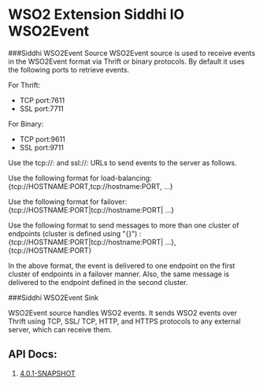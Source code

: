 # WSO2 Extension Siddhi IO WSO2Event

###Siddhi WSO2Event Source
WSO2Event source is used to receive events in the WSO2Event format via Thrift or binary protocols. By default it uses the following ports to retrieve events.

For Thrift:
 
 - TCP port:7611 
 - SSL port:7711

For Binary: 
 
 - TCP port:9611 
 - SSL port:9711

Use the tcp://<HOSTNAME>:<PORT>  and  ssl://<HOSTNAME>:<PORT> URLs to send events to the server as follows.

Use the following format for load-balancing: 
{tcp://HOSTNAME:PORT,tcp://hostname:PORT, ...}

Use the following format for failover:  
{tcp://HOSTNAME:PORT|tcp://hostname:PORT| ...}

Use the following format to send messages to more than one cluster of endpoints (cluster is defined using "{}") : 
{tcp://HOSTNAME:PORT|tcp://hostname:PORT| ...},{tcp://HOSTNAME:PORT} 

In the above format, the event is delivered to one endpoint on the first cluster of endpoints in a failover manner. Also, the same message is delivered to the endpoint defined in the second cluster.

###Siddhi WSO2Event Sink

WSO2Event source handles WSO2 events. It sends WSO2 events over Thrift using TCP, SSL/ TCP, HTTP, and HTTPS protocols to any external server, which can receive them.

## API Docs:

1. <a href="./api/4.0.1-SNAPSHOT">4.0.1-SNAPSHOT</a>

